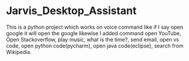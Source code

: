 # Jarvis_Desktop_Assistant

This is a python project which works on voice command like if I say open google it will open the google likewise I added command open YouTube, Open Stackoverflow, play music, what is the time?, send email, open vs code, open python code(pycharm), open java code(eclipse), search from Wikipedia.
